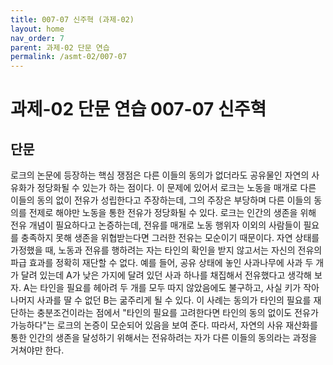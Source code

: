 ```yaml
---
title: 007-07 신주혁 (과제-02)
layout: home
nav_order: 7
parent: 과제-02 단문 연습
permalink: /asmt-02/007-07
---
```


# 과제-02 단문 연습 007-07 신주혁 

## 단문

로크의 논문에 등장하는 핵심 쟁점은 다른 이들의 동의가 없더라도 공유물인 자연의 사유화가 정당화될 수 있는가 하는 점이다. 이 문제에 있어서 로크는 노동을 매개로 다른 이들의 동의 없이 전유가 성립한다고 주장하는데, 그의 주장은 부당하며 다른 이들의 동의를 전제로 해야만 노동을 통한 전유가 정당화될 수 있다. 로크는 인간의 생존을 위해 전유 개념이 필요하다고 논증하는데, 전유를 매개로 노동 행위자 이외의 사람들이 필요를 충족하지 못해 생존을 위협받는다면 그러한 전유는 모순이기 때문이다. 자연 상태를 가정했을 때, 노동과 전유를 행하려는 자는 타인의 확인을 받지 않고서는 자신의 전유의 파급 효과를 정확히 재단할 수 없다. 예를 들어, 공유 상태에 놓인 사과나무에 사과 두 개가 달려 있는데 A가 낮은 가지에 달려 있던 사과 하나를 채집해서 전유했다고 생각해 보자. A는 타인을 필요를 헤아려 두 개를 모두 따지 않았음에도 불구하고, 사실 키가 작아 나머지 사과를 딸 수 없던 B는 굶주리게 될 수 있다. 이 사례는 동의가 타인의 필요를 재단하는 충분조건이라는 점에서 "타인의 필요를 고려한다면 타인의 동의 없이도 전유가 가능하다"는 로크의 논증이 모순되어 있음을 보여 준다. 따라서, 자연의 사유 재산화를 통한 인간의 생존을 달성하기 위해서는 전유하려는 자가 다른 이들의 동의라는 과정을 거쳐야만 한다.